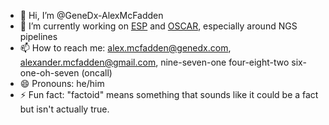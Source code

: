 - 👋 Hi, I’m @GeneDx-AlexMcFadden
- 🌱 I’m currently working on [ESP](https://github.com/genedx/esp) and [OSCAR](https://github.com/genedx/oscar), especially around NGS pipelines
- 📫 How to reach me: alex.mcfadden@genedx.com, alexander.mcfadden@gmail.com, nine-seven-one four-eight-two six-one-oh-seven (oncall)
- 😄 Pronouns: he/him
- ⚡ Fun fact: "factoid" means something that sounds like it could be a fact but isn't actually true. 
<!---
GeneDx-AlexMcFadden/GeneDx-AlexMcFadden is a ✨ special ✨ repository because its `README.md` (this file) appears on your GitHub profile.
You can click the Preview link to take a look at your changes.
--->
